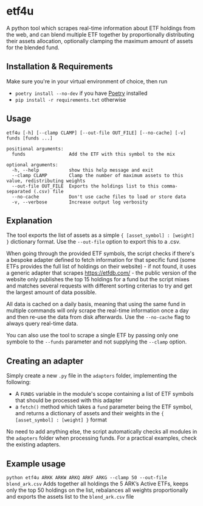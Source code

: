 # etf4u

A python tool which scrapes real-time information about ETF holdings from the web, and can blend multiple ETF together by proportionally distributing their assets allocation, optionally clamping the maximum amount of assets for the blended fund.

## Installation & Requirements

Make sure you're in your virtual environment of choice, then run
- `poetry install --no-dev` if you have [Poetry](https://python-poetry.org/) installed
- `pip install -r requirements.txt` otherwise

## Usage

```
etf4u [-h] [--clamp CLAMP] [--out-file OUT_FILE] [--no-cache] [-v] funds [funds ...]

positional arguments:
  funds                Add the ETF with this symbol to the mix

optional arguments:
  -h, --help           show this help message and exit
  --clamp CLAMP        Clamp the number of maximum assets to this value, redistributing weights
  --out-file OUT_FILE  Exports the holdings list to this comma-separated (.csv) file
  --no-cache           Don't use cache files to load or store data
  -v, --verbose        Increase output log verbosity
  ```

## Explanation

The tool exports the list of assets as a simple `{ [asset_symbol] : [weight] }` dictionary format. Use the `--out-file` option to export this to a .csv. 

When going through the provided ETF symbols, the script checks if there's a bespoke adapter defined to fetch information for that specific fund (some ETFs provides the full list of holdings on their website) - if not found, it uses a generic adapter that scrapes https://etfdb.com/ - the public version of the website only publishes the top 15 holdings for a fund but the script mixes and matches several requests with different sorting criterias to try and get the largest amount of data possible.

All data is cached on a daily basis, meaning that using the same fund in multiple commands will only scrape the real-time information once a day and then re-use the data from disk afterwards. Use the `--no-cache` flag to always query real-time data.

You can also use the tool to scrape a single ETF by passing only one symbole to the `--funds` parameter and not supplying the `--clamp` option.

## Creating an adapter

Simply create a new `.py` file in the `adapters` folder, implementing the following:

- A `FUNDS` variable in the module's scope containing a list of ETF symbols that should be processed with this adapter
- a `fetch()` method which takes a `fund` parameter being the ETF symbol, and returns a dictionary of assets and their weights in the  `{ [asset_symbol] : [weight] }` format

No need to add anything else, the script automatically checks all modules in the `adapters` folder when processing funds. For a practical examples, check the existing adapters.

## Example usage
`python etf4u ARKK ARKW ARKQ ARKF ARKG --clamp 50 --out-file blend_ark.csv`
Adds together all holdings the 5 ARK’s Active ETFs, keeps only the top 50 holdings on the list, rebalances all weights proportionally and exports the assets list to the `blend_ark.csv` file 